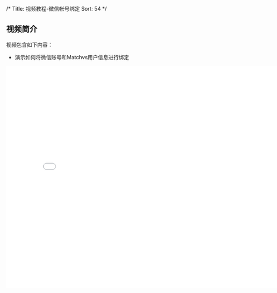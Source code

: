 /*
Title: 视频教程-微信帐号绑定
Sort: 54
*/
## 视频简介

视频包含如下内容：

- 演示如何将微信账号和Matchvs用户信息进行绑定

<div style="text-align: center">

<iframe style="width: 800px;height: 600px;" src="//player.bilibili.com/player.html?aid=28087280&cid=48537268&page=1" scrolling="no" border="0" frameborder="no" framespacing="0" allowfullscreen="true"> </iframe>

</div>